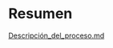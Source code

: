 # Resumen



<a href="https://github.com/KarenCampos842/Equipo-4/blob/Segunda-Entrega/Descripci%C3%B3n_del_proceso.md#descripci%C3%B3n-del-proceso">Descripción_del_proceso.md</a>
<!--stackedit_data:
eyJoaXN0b3J5IjpbMTIwMDM3ODcwOCwxMTExMjY2MDQ3LDM2NT
AyNTMyXX0=
-->